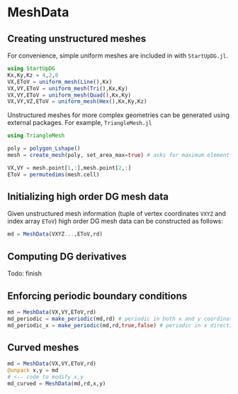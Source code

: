 # MeshData

## Creating unstructured meshes

For convenience, simple uniform meshes are included in with `StartUpDG.jl`.
```julia
using StartUpDG
Kx,Ky,Kz = 4,2,8
VX,EToV = uniform_mesh(Line(),Kx)
VX,VY,EToV = uniform_mesh(Tri(),Kx,Ky)
VX,VY,EToV = uniform_mesh(Quad(),Kx,Ky)
VX,VY,VZ,EToV = uniform_mesh(Hex(),Kx,Ky,Kz)
```

Unstructured meshes for more complex geometries can be generated using external packages. For example, `TriangleMesh.jl`

```julia
using TriangleMesh

poly = polygon_Lshape()
mesh = create_mesh(poly, set_area_max=true) # asks for maximum element size

VX,VY = mesh.point[1,:],mesh.point[2,:]
EToV = permutedims(mesh.cell)
```

## Initializing high order DG mesh data

Given unstructured mesh information (tuple of vertex coordinates `VXYZ` and index array `EToV`) high order DG mesh data can be constructed as follows:
```julia
md = MeshData(VXYZ...,EToV,rd)
```

## Computing DG derivatives

Todo: finish

## Enforcing periodic boundary conditions

```julia
md = MeshData(VX,VY,EToV,rd)
md_periodic = make_periodic(md,rd) # periodic in both x and y coordinates
md_periodic_x = make_periodic(md,rd,true,false) # periodic in x direction, but not y
```

## Curved meshes

```julia
md = MeshData(VX,VY,EToV,rd)
@unpack x,y = md
# <-- code to modify x,y
md_curved = MeshData(md,rd,x,y)
```
